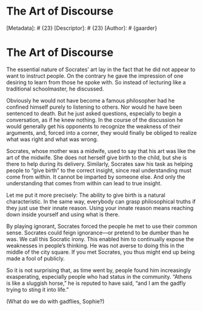 # The Art of Discourse
[Metadata]: # {23}
[Descriptor]: # {23}
[Author]: # {gaarder}
# The Art of Discourse
The essential nature of Socrates’ art lay in the fact that he did not appear to
want to instruct people. On the contrary he gave the impression of one desiring
to learn from those he spoke with. So instead of lecturing like a traditional
schoolmaster, he discussed.

Obviously he would not have become a famous philosopher had he confined himself
purely to listening to others. Nor would he have been sentenced to death. But
he just asked questions, especially to begin a conversation, as if he knew
nothing. In the course of the discussion he would generally get his opponents
to recognize the weakness of their arguments, and, forced into a corner, they
would finally be obliged to realize what was right and what was wrong.

Socrates, whose mother was a midwife, used to say that his art was like the art
of the midwife. She does not herself give birth to the child, but she is there
to help during its delivery. Similarly, Socrates saw his task as helping people
to “give birth” to the correct insight, since real understanding must come from
within. It cannot be imparted by someone else. And only the understanding that
comes from within can lead to true insight.

Let me put it more precisely: The ability to give birth is a natural
characteristic. In the same way, everybody can grasp philosophical truths if
they just use their innate reason. Using your innate reason means reaching down
inside yourself and using what is there.

By playing ignorant, Socrates forced the people he met to use their common
sense. Socrates could feign ignorance—or pretend to be dumber than he was. We
call this Socratic irony. This enabled him to continually expose the weaknesses
in people’s thinking. He was not averse to doing this in the middle of the city
square. If you met Socrates, you thus might end up being made a fool of
publicly.

So it is not surprising that, as time went by, people found him increasingly
exasperating, especially people who had status in the community. “Athens is
like a sluggish horse,” he is reputed to have said, “and I am the gadfly trying
to sting it into life.”

(What do we do with gadflies, Sophie?)


